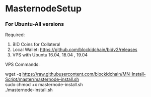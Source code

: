 # MasternodeSetup


### For Ubuntu-All versions
Required:
1. BID Coins for Collateral
2. Local Wallet: https://github.com/blockidchain/bidv2/releases
3. VPS with Ubuntu 16.04, 18.04 , 19.04

VPS Commands:

wget -q https://raw.githubusercontent.com/blockidchain/MN-Install-Script/master/masternode-install.sh <br>
sudo chmod +x masternode-install.sh <br>
./masternode-install.sh


